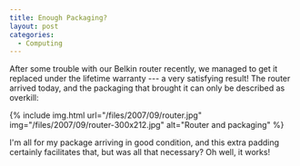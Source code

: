```yaml
---
title: Enough Packaging?
layout: post
categories:
  - Computing
---
```

After some trouble with our Belkin router recently, we managed to get it replaced under the lifetime warranty --- a very satisfying result! The router arrived today, and the packaging that brought it can only be described as overkill:

{% include img.html url="/files/2007/09/router.jpg" img="/files/2007/09/router-300x212.jpg" alt="Router and packaging" %}

I'm all for my package arriving in good condition, and this extra padding certainly facilitates that, but was all that necessary? Oh well, it works!
